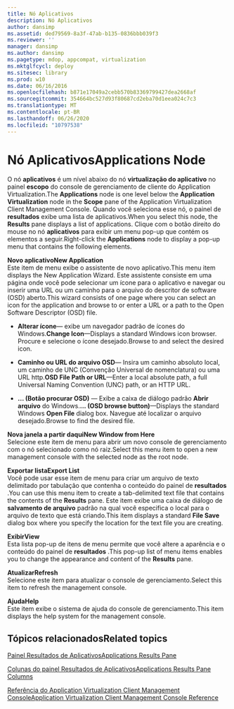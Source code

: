 ```yaml
---
title: Nó Aplicativos
description: Nó Aplicativos
author: dansimp
ms.assetid: ded79569-8a3f-47ab-b135-0836bbb039f3
ms.reviewer: ''
manager: dansimp
ms.author: dansimp
ms.pagetype: mdop, appcompat, virtualization
ms.mktglfcycl: deploy
ms.sitesec: library
ms.prod: w10
ms.date: 06/16/2016
ms.openlocfilehash: b871e17049a2cebb570b83369799427dea2668af
ms.sourcegitcommit: 354664bc527d93f80687cd2eba70d1eea024c7c3
ms.translationtype: MT
ms.contentlocale: pt-BR
ms.lasthandoff: 06/26/2020
ms.locfileid: "10797538"
---
```

# <span data-ttu-id="98296-103">Nó Aplicativos</span><span class="sxs-lookup"><span data-stu-id="98296-103">Applications Node</span></span>


<span data-ttu-id="98296-104">O nó **aplicativos** é um nível abaixo do nó **virtualização do aplicativo** no painel **escopo** do console de gerenciamento de cliente do Application Virtualization.</span><span class="sxs-lookup"><span data-stu-id="98296-104">The **Applications** node is one level below the **Application Virtualization** node in the **Scope** pane of the Application Virtualization Client Management Console.</span></span> <span data-ttu-id="98296-105">Quando você seleciona esse nó, o painel de **resultados** exibe uma lista de aplicativos.</span><span class="sxs-lookup"><span data-stu-id="98296-105">When you select this node, the **Results** pane displays a list of applications.</span></span> <span data-ttu-id="98296-106">Clique com o botão direito do mouse no nó **aplicativos** para exibir um menu pop-up que contém os elementos a seguir.</span><span class="sxs-lookup"><span data-stu-id="98296-106">Right-click the **Applications** node to display a pop-up menu that contains the following elements.</span></span>

<a href="" id="new-application"></a>**<span data-ttu-id="98296-107">Novo aplicativo</span><span class="sxs-lookup"><span data-stu-id="98296-107">New Application</span></span>**  
<span data-ttu-id="98296-108">Este item de menu exibe o assistente de novo aplicativo.</span><span class="sxs-lookup"><span data-stu-id="98296-108">This menu item displays the New Application Wizard.</span></span> <span data-ttu-id="98296-109">Este assistente consiste em uma página onde você pode selecionar um ícone para o aplicativo e navegar ou inserir uma URL ou um caminho para o arquivo do descritor de software (OSD) aberto.</span><span class="sxs-lookup"><span data-stu-id="98296-109">This wizard consists of one page where you can select an icon for the application and browse to or enter a URL or a path to the Open Software Descriptor (OSD) file.</span></span>

-   <span data-ttu-id="98296-110">**Alterar ícone**— exibe um navegador padrão de ícones do Windows.</span><span class="sxs-lookup"><span data-stu-id="98296-110">**Change Icon**—Displays a standard Windows icon browser.</span></span> <span data-ttu-id="98296-111">Procure e selecione o ícone desejado.</span><span class="sxs-lookup"><span data-stu-id="98296-111">Browse to and select the desired icon.</span></span>

-   <span data-ttu-id="98296-112">**Caminho ou URL do arquivo OSD**— Insira um caminho absoluto local, um caminho de UNC (Convenção Universal de nomenclatura) ou uma URL http.</span><span class="sxs-lookup"><span data-stu-id="98296-112">**OSD File Path or URL**—Enter a local absolute path, a full Universal Naming Convention (UNC) path, or an HTTP URL.</span></span>

-   <span data-ttu-id="98296-113">**... (Botão procurar OSD)** — Exibe a caixa de diálogo padrão **Abrir arquivo** do Windows.</span><span class="sxs-lookup"><span data-stu-id="98296-113">**... (OSD browse button)**—Displays the standard Windows **Open File** dialog box.</span></span> <span data-ttu-id="98296-114">Navegue até localizar o arquivo desejado.</span><span class="sxs-lookup"><span data-stu-id="98296-114">Browse to find the desired file.</span></span>

<a href="" id="new-window-from-here"></a>**<span data-ttu-id="98296-115">Nova janela a partir daqui</span><span class="sxs-lookup"><span data-stu-id="98296-115">New Window from Here</span></span>**  
<span data-ttu-id="98296-116">Selecione este item de menu para abrir um novo console de gerenciamento com o nó selecionado como nó raiz.</span><span class="sxs-lookup"><span data-stu-id="98296-116">Select this menu item to open a new management console with the selected node as the root node.</span></span>

<a href="" id="export-list"></a>**<span data-ttu-id="98296-117">Exportar lista</span><span class="sxs-lookup"><span data-stu-id="98296-117">Export List</span></span>**  
<span data-ttu-id="98296-118">Você pode usar esse item de menu para criar um arquivo de texto delimitado por tabulação que contenha o conteúdo do painel de **resultados** .</span><span class="sxs-lookup"><span data-stu-id="98296-118">You can use this menu item to create a tab-delimited text file that contains the contents of the **Results** pane.</span></span> <span data-ttu-id="98296-119">Este item exibe uma caixa de diálogo de **salvamento de arquivo** padrão na qual você especifica o local para o arquivo de texto que está criando.</span><span class="sxs-lookup"><span data-stu-id="98296-119">This item displays a standard **File Save** dialog box where you specify the location for the text file you are creating.</span></span>

<a href="" id="view"></a>**<span data-ttu-id="98296-120">Exibir</span><span class="sxs-lookup"><span data-stu-id="98296-120">View</span></span>**  
<span data-ttu-id="98296-121">Esta lista pop-up de itens de menu permite que você altere a aparência e o conteúdo do painel de **resultados** .</span><span class="sxs-lookup"><span data-stu-id="98296-121">This pop-up list of menu items enables you to change the appearance and content of the **Results** pane.</span></span>

<a href="" id="refresh"></a>**<span data-ttu-id="98296-122">Atualizar</span><span class="sxs-lookup"><span data-stu-id="98296-122">Refresh</span></span>**  
<span data-ttu-id="98296-123">Selecione este item para atualizar o console de gerenciamento.</span><span class="sxs-lookup"><span data-stu-id="98296-123">Select this item to refresh the management console.</span></span>

<a href="" id="help"></a>**<span data-ttu-id="98296-124">Ajuda</span><span class="sxs-lookup"><span data-stu-id="98296-124">Help</span></span>**  
<span data-ttu-id="98296-125">Este item exibe o sistema de ajuda do console de gerenciamento.</span><span class="sxs-lookup"><span data-stu-id="98296-125">This item displays the help system for the management console.</span></span>

## <span data-ttu-id="98296-126">Tópicos relacionados</span><span class="sxs-lookup"><span data-stu-id="98296-126">Related topics</span></span>


[<span data-ttu-id="98296-127">Painel Resultados de Aplicativos</span><span class="sxs-lookup"><span data-stu-id="98296-127">Applications Results Pane</span></span>](applications-results-pane.md)

[<span data-ttu-id="98296-128">Colunas do painel Resultados de Aplicativos</span><span class="sxs-lookup"><span data-stu-id="98296-128">Applications Results Pane Columns</span></span>](applications-results-pane-columns.md)

[<span data-ttu-id="98296-129">Referência do Application Virtualization Client Management Console</span><span class="sxs-lookup"><span data-stu-id="98296-129">Application Virtualization Client Management Console Reference</span></span>](application-virtualization-client-management-console-reference.md)

 

 






